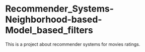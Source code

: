 # Recommender_Systems-Neighborhood-based-Model_based_filters
This is a project about recommender systems for movies ratings.
